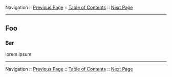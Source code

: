 Navigation :: [Previous Page](LTRPRG-1100-04a2-HighCPU-Ex1.md) :: [Table of Contents](LTRPRG-1100-00-Intro.md#table-of-contents) :: 
[Next Page](LTRPRG-1100-04b2-PortTrack-Ex1.md)

---

## Foo

### Bar

lorem ipsum

---

Navigation :: [Previous Page](LTRPRG-1100-04a2-HighCPU-Ex1.md) :: [Table of Contents](LTRPRG-1100-00-Intro.md#table-of-contents) :: 
[Next Page](LTRPRG-1100-04b2-PortTrack-Ex1.md)
